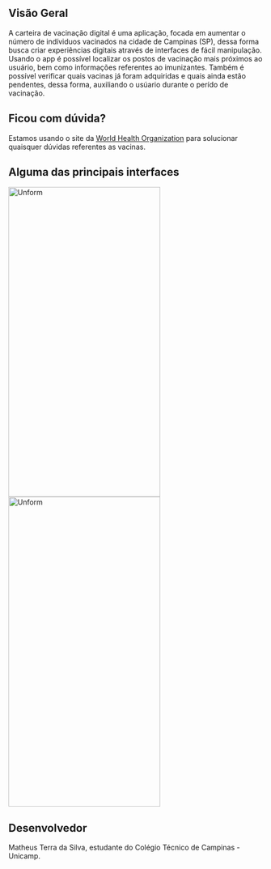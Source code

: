 ## Visão Geral

A carteira de vacinação digital é uma aplicação, focada em aumentar o número de indíviduos vacinados na cidade de Campinas (SP), dessa forma busca criar experiências digitais
através de interfaces de fácil manipulação. Usando o app é possível localizar os postos de vacinação mais próximos ao usuário, bem como informações referentes ao imunizantes. Também é possível verificar quais vacinas já foram adquiridas e quais ainda estão pendentes, dessa forma, auxiliando o usúario durante o perído de vacinação.

## Ficou com dúvida?

Estamos usando o site da [World Health Organization](https://www.who.int/pt/emergencies/diseases/novel-coronavirus-2019/covid-19-vaccines/explainers?adgroupsurvey={adgroupsurvey}&gclid=CjwKCAjwq9mLBhB2EiwAuYdMtZKLj_-_WWUh-iO-Bl2T_o3Fs-qsDZFU2hrCHFH_m_x8gZPfCgEN1hoCOFoQAvD_BwE) para solucionar quaisquer dúvidas referentes as vacinas.
  
## Alguma das principais interfaces

  <p align="Left">
    <img src="https://lh3.googleusercontent.com/jQyMtYkd1MNvOmYminJzm4kM1vTUrsC9ej6cJrzjouodWIkuW1HqyNl-k7tSKRDomOk9eCUWk4XML8AhGUEKtT62KjbLRMuhrhqPLg6wXxFwXsEgs3xlqIC50baqg_mniC7jXuvq3qFx0HCiTnoRJBnVGbTmwwGmN2JEZmZ9rWtwfZ05qBTfYPWDr5KggbHtp3Ax6o16b_ccxlrBE2eitLsG0b2apcoO7WcvYv2llXpYoNuFzy_H8toPXoPO3AM5YZqcE_hzKf32qfC7O-ppJ_1_hI-coNRmem4zEgdm0JnS5zF4QY5_xd3N5-inSTl-rUC7UcMqurRyIGREr8mv4VE8BGb8xpMD0JC4lNn41-0qlkxCFn4qN2gQdTx2ETov__py8D80PoG2_passpC2UDXcHqFKy1fWpk4HtmBKR8hFki6mIOoaaiFyvmi4HDEZcS3Y-dhJXWCqsoPhKeboWwECuBw8JMe1zcXy-WDzdyzNFvmqcBDw0hxaIlFhZ6AYDc-BTebCIHwO39hAtNRBabHfoSv2oERAAvJjTF4xWm9ITTCioNBVTY4i27F1mDkHT4VZ6N2sDWB9sEjPzSdVk-4Ag7oZAh-hBETsm9py_vutn6VSacj29iMfE-ZtsnQJ-Mf_HU0VGqxXn7-SiOzKzFHLVR1pQF-HIblKDVzduoJWOcAvRy1O38TgOtu_cQCVbd8qXS2F3wyeMcpECaHGlN-4=w395-h789-no?authuser=0" height="612" width="300" alt="Unform" />
  <img src="https://lh3.googleusercontent.com/jQyMtYkd1MNvOmYminJzm4kM1vTUrsC9ej6cJrzjouodWIkuW1HqyNl-k7tSKRDomOk9eCUWk4XML8AhGUEKtT62KjbLRMuhrhqPLg6wXxFwXsEgs3xlqIC50baqg_mniC7jXuvq3qFx0HCiTnoRJBnVGbTmwwGmN2JEZmZ9rWtwfZ05qBTfYPWDr5KggbHtp3Ax6o16b_ccxlrBE2eitLsG0b2apcoO7WcvYv2llXpYoNuFzy_H8toPXoPO3AM5YZqcE_hzKf32qfC7O-ppJ_1_hI-coNRmem4zEgdm0JnS5zF4QY5_xd3N5-inSTl-rUC7UcMqurRyIGREr8mv4VE8BGb8xpMD0JC4lNn41-0qlkxCFn4qN2gQdTx2ETov__py8D80PoG2_passpC2UDXcHqFKy1fWpk4HtmBKR8hFki6mIOoaaiFyvmi4HDEZcS3Y-dhJXWCqsoPhKeboWwECuBw8JMe1zcXy-WDzdyzNFvmqcBDw0hxaIlFhZ6AYDc-BTebCIHwO39hAtNRBabHfoSv2oERAAvJjTF4xWm9ITTCioNBVTY4i27F1mDkHT4VZ6N2sDWB9sEjPzSdVk-4Ag7oZAh-hBETsm9py_vutn6VSacj29iMfE-ZtsnQJ-Mf_HU0VGqxXn7-SiOzKzFHLVR1pQF-HIblKDVzduoJWOcAvRy1O38TgOtu_cQCVbd8qXS2F3wyeMcpECaHGlN-4=w395-h789-no?authuser=0" height="612" width="300" alt="Unform" />
</p>
</p>


## Desenvolvedor

Matheus Terra da Silva, estudante do Colégio Técnico de Campinas - Unicamp.
